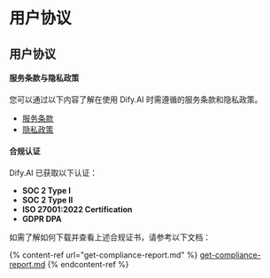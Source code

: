 # 用户协议

## 用户协议

#### 服务条款与隐私政策

您可以通过以下内容了解在使用 Dify.AI 时需遵循的服务条款和隐私政策。

* [服务条款](https://dify.ai/terms)
* [隐私政策](https://dify.ai/privacy)

#### 合规认证

Dify.AI 已获取以下认证：

* **SOC 2 Type I**
* **SOC 2 Type II**
* **ISO 27001:2022 Certification**
* **GDPR DPA**

如需了解如何下载并查看上述合规证书，请参考以下文档：

{% content-ref url="get-compliance-report.md" %}
[get-compliance-report.md](get-compliance-report.md)
{% endcontent-ref %}

